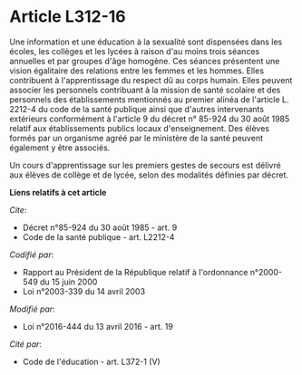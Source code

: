 # Article L312-16

Une information et une éducation à la sexualité sont dispensées dans les écoles, les collèges et les lycées à raison d'au
moins trois séances annuelles et par groupes d'âge homogène. Ces séances présentent une vision égalitaire des relations entre
les femmes et les hommes. Elles contribuent à l'apprentissage du respect dû au corps humain. Elles peuvent associer les
personnels contribuant à la mission de santé scolaire et des personnels des établissements mentionnés au premier alinéa de
l'article L. 2212-4 du code de la santé publique ainsi que d'autres intervenants extérieurs conformément à l'article 9 du
décret n° 85-924 du 30 août 1985 relatif aux établissements publics locaux d'enseignement. Des élèves formés par un organisme
agréé par le ministère de la santé peuvent également y être associés. 

Un cours d'apprentissage sur les premiers gestes de secours est délivré aux élèves de collège et de lycée, selon des
modalités définies par décret.

**Liens relatifs à cet article**

_Cite_:

  - Décret n°85-924 du 30 août 1985 - art. 9
  - Code de la santé publique - art. L2212-4

_Codifié par_:

  - Rapport au Président de la République relatif à l'ordonnance n°2000-549 du 15 juin 2000
  - Loi n°2003-339 du 14 avril 2003

_Modifié par_:

  - Loi n°2016-444 du 13 avril 2016 - art. 19

_Cité par_:

  - Code de l'éducation - art. L372-1 (V)

